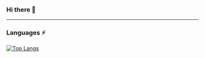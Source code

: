 ### Hi there 👋

<hr> 

<!--
### Stats ⚡
[![Anurag's GitHub stats](https://github-readme-stats.vercel.app/api?username=dhomspelago&count_private=true&hide=prs&theme=radical&show_icons=true&layout=compact)](https://github.com/anuraghazra/github-readme-stats)
!-->

### Languages ⚡
[![Top Langs](https://github-readme-stats.vercel.app/api/top-langs/?username=dhomspelago&layout=compact&theme=radical)](https://github.com/anuraghazra/github-readme-stats)



<!--
**dhomspelago/dhomspelago** is a ✨ _special_ ✨ repository because its `README.md` (this file) appears on your GitHub profile.

Here are some ideas to get you started:

- 🔭 I’m currently working on ...
- 🌱 I’m currently learning ...
- 👯 I’m looking to collaborate on ...
- 🤔 I’m looking for help with ...
- 💬 Ask me about ...
- 📫 How to reach me: ...
- 😄 Pronouns: ...
- ⚡ Fun fact: ...
-->
